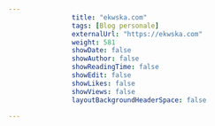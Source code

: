 ---
                title: "ekwska.com"
                tags: [Blog personale]
                externalUrl: "https://ekwska.com"
                weight: 581
                showDate: false
                showAuthor: false
                showReadingTime: false
                showEdit: false
                showLikes: false
                showViews: false
                layoutBackgroundHeaderSpace: false
                ---

